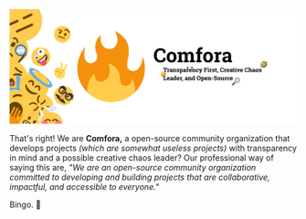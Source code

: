 ![Comfora Banner](/images/ComforaBanner.png)

That's right! We are **Comfora,** a open-source community organization that develops projects _(which are somewhat useless projects)_ with transparency in mind and a possible creative chaos leader?
Our professional way of saying this are, *"We are an open-source community organization committed to developing and building projects that are collaborative, impactful, and accessible to everyone."*

Bingo. 💯
